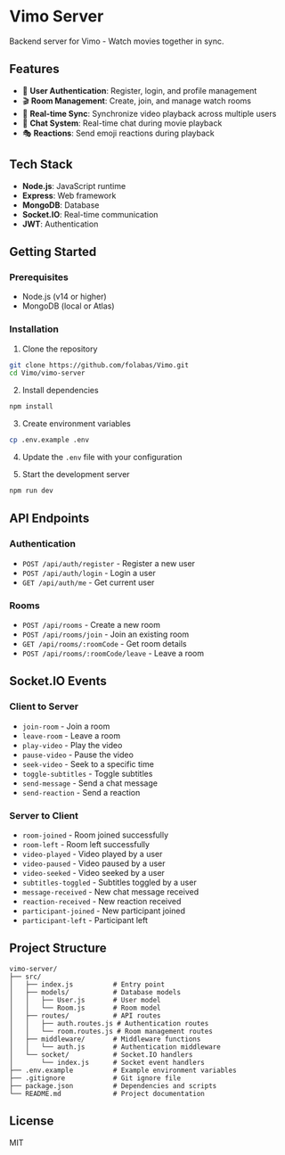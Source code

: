 # Vimo Server

Backend server for Vimo - Watch movies together in sync.

## Features

- 🔐 **User Authentication**: Register, login, and profile management
- 🎬 **Room Management**: Create, join, and manage watch rooms
- 🔄 **Real-time Sync**: Synchronize video playback across multiple users
- 💬 **Chat System**: Real-time chat during movie playback
- 🎭 **Reactions**: Send emoji reactions during playback

## Tech Stack

- **Node.js**: JavaScript runtime
- **Express**: Web framework
- **MongoDB**: Database
- **Socket.IO**: Real-time communication
- **JWT**: Authentication

## Getting Started

### Prerequisites

- Node.js (v14 or higher)
- MongoDB (local or Atlas)

### Installation

1. Clone the repository
```bash
git clone https://github.com/folabas/Vimo.git
cd Vimo/vimo-server
```

2. Install dependencies
```bash
npm install
```

3. Create environment variables
```bash
cp .env.example .env
```

4. Update the `.env` file with your configuration

5. Start the development server
```bash
npm run dev
```

## API Endpoints

### Authentication
- `POST /api/auth/register` - Register a new user
- `POST /api/auth/login` - Login a user
- `GET /api/auth/me` - Get current user

### Rooms
- `POST /api/rooms` - Create a new room
- `POST /api/rooms/join` - Join an existing room
- `GET /api/rooms/:roomCode` - Get room details
- `POST /api/rooms/:roomCode/leave` - Leave a room

## Socket.IO Events

### Client to Server
- `join-room` - Join a room
- `leave-room` - Leave a room
- `play-video` - Play the video
- `pause-video` - Pause the video
- `seek-video` - Seek to a specific time
- `toggle-subtitles` - Toggle subtitles
- `send-message` - Send a chat message
- `send-reaction` - Send a reaction

### Server to Client
- `room-joined` - Room joined successfully
- `room-left` - Room left successfully
- `video-played` - Video played by a user
- `video-paused` - Video paused by a user
- `video-seeked` - Video seeked by a user
- `subtitles-toggled` - Subtitles toggled by a user
- `message-received` - New chat message received
- `reaction-received` - New reaction received
- `participant-joined` - New participant joined
- `participant-left` - Participant left

## Project Structure

```
vimo-server/
├── src/
│   ├── index.js          # Entry point
│   ├── models/           # Database models
│   │   ├── User.js       # User model
│   │   └── Room.js       # Room model
│   ├── routes/           # API routes
│   │   ├── auth.routes.js # Authentication routes
│   │   └── room.routes.js # Room management routes
│   ├── middleware/       # Middleware functions
│   │   └── auth.js       # Authentication middleware
│   └── socket/           # Socket.IO handlers
│       └── index.js      # Socket event handlers
├── .env.example          # Example environment variables
├── .gitignore            # Git ignore file
├── package.json          # Dependencies and scripts
└── README.md             # Project documentation
```

## License

MIT

